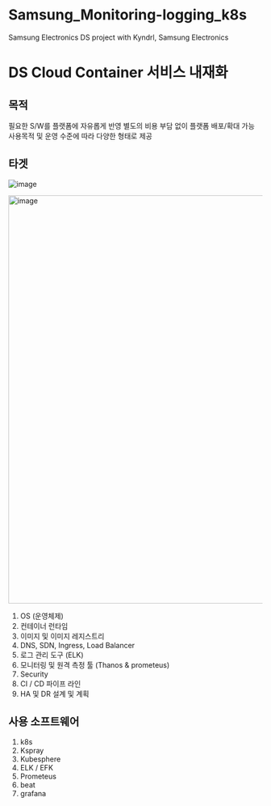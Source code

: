 # Samsung_Monitoring-logging_k8s
Samsung Electronics DS project with Kyndrl, Samsung Electronics


# DS Cloud Container 서비스 내재화

## 목적

필요한 S/W를 플랫폼에 자유롭게 반영
별도의 비용 부담 없이 플랫폼 배포/확대 가능
사용목적 및 운영 수준에 따라 다양한 형태로 제공

## 타겟

![image](https://user-images.githubusercontent.com/42171883/169241609-95f906d1-a27c-4220-99a0-a3a27b55ef6a.png)

<img width="807" alt="image" src="https://user-images.githubusercontent.com/42171883/169242317-bd180bd2-9286-441e-855d-f15b3845992a.png">


1. OS (운영체제)
2. 컨테이너 런타임
3. 이미지 및 이미지 레지스트리
4. DNS, SDN, Ingress, Load Balancer
5. 로그 관리 도구 (ELK)
6. 모니터링 및 원격 측정 툴 (Thanos & prometeus)
7. Security
8. CI / CD 파이프 라인
9. HA 및 DR 설계 및 계획

## 사용 소프트웨어

1. k8s
2. Kspray
3. Kubesphere
4. ELK / EFK
5. Prometeus
6. beat
7. grafana

